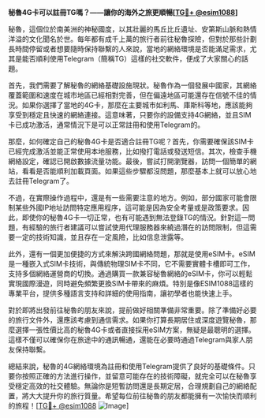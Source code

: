 **秘魯4G卡可以註冊TG嗎？——讓你的海外之旅更順暢[[TG💪+ @esim1088](https://t.me/s/esim1088)]**

秘魯，這個位於南美洲的神秘國度，以其壯麗的馬丘比丘遺址、安第斯山脈和熱情洋溢的文化聞名於世。每年都有成千上萬的旅行者前往秘魯探險，但對於那些計劃長時間停留或者想要隨時保持聯繫的人來說，當地的網絡環境是否能滿足需求，尤其是能否順利使用Telegram（簡稱TG）這樣的社交軟件，便成了大家關心的話題。

首先，我們需要了解秘魯的網絡基礎設施現狀。秘魯作為一個發展中國家，其網絡覆蓋範圍和速度在城市地區已經相對完善，但在偏遠地區可能還存在信號不佳的情況。如果你選擇了當地的4G卡，那麼在主要城市如利馬、庫斯科等地，應該能夠享受到穩定且快速的網絡連接。這意味著，只要你的設備支持4G網絡，並且SIM卡已成功激活，通常情況下是可以正常註冊和使用Telegram的。

那麼，如何確定自己的秘魯4G卡是否適合註冊TG呢？首先，你需要確保該SIM卡已經完成激活並能正常使用本地服務，比如撥打電話或發送短信。其次，檢查手機網絡設定，確認已開啟數據流量功能。最後，嘗試打開瀏覽器，訪問一個簡單的網站，看看是否能順利加載頁面。如果這些步驟都沒問題，那麼基本上就可以放心地去註冊Telegram了。

不過，在實際操作過程中，還是有一些需要注意的地方。例如，部分國家可能會限制某些外國IP地址訪問特定應用程序，這可能是因為安全考量或是政策要求。因此，即使你的秘魯4G卡一切正常，也有可能遇到無法登錄TG的情況。針對這一問題，有經驗的旅行者建議可以嘗試使用代理服務器來繞過潛在的訪問限制，但這需要一定的技術知識，並且存在一定風險，比如信息泄露等。

此外，還有一個更加便捷的方式來解決跨國網絡問題，那就是使用eSIM卡。eSIM是一種嵌入式SIM卡技術，與傳統物理SIM卡不同，它不需要實體卡槽即可工作，支持多個網絡運營商的切換。通過購買一款兼容秘魯網絡的eSIM卡，你可以輕鬆實現國際漫遊，同時避免頻繁更換SIM卡帶來的麻煩。特別是像ESIM1088這樣的專業平台，提供多種語言支持和詳細的使用指南，讓初學者也能快速上手。

對於即將出發前往秘魯的朋友來說，提前做好相關準備非常重要。除了準備好必要的旅行文件外，還應該考慮到通信需求。如果你打算長期居住或深度遊覽秘魯，那麼選擇一張性價比高的秘魯4G卡或者直接採用eSIM方案，無疑是最聰明的選擇。這樣不僅可以確保你在旅途中的通訊暢通，還能在必要時通過Telegram與家人朋友保持聯繫。

總結來說，秘魯的4G網絡環境為註冊和使用Telegram提供了良好的基礎條件。只要你按照正確的方法進行操作，並留意可能存在的技術障礙，就完全可以在秘魯享受穩定高效的社交體驗。無論你是短暫訪問還是長期定居，合理規劃自己的網絡配置，將大大提升你的旅行質量。希望每位前往秘魯的朋友都能擁有一次愉快而順利的旅程！[[TG💪+ @esim1088](https://t.me/s/esim1088) ![Image](https://i.postimg.cc/4NQfJmqS/Snipaste-2025-05-13-00-14-12.png)]